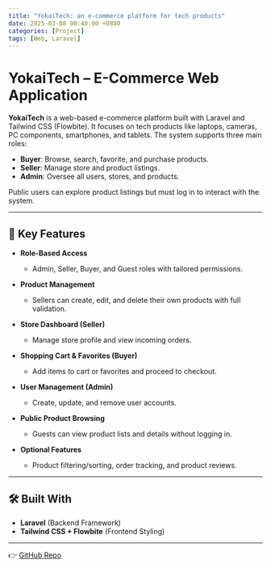 ```yaml
---
title: "YokaiTech: an e-commerce platform for tech products"
date: 2025-03-08 00:40:00 +0800
categories: [Project]
tags: [Web, Laravel]
---
```


# YokaiTech – E-Commerce Web Application

**YokaiTech** is a web-based e-commerce platform built with Laravel and Tailwind CSS (Flowbite). It focuses on tech products like laptops, cameras, PC components, smartphones, and tablets. The system supports three main roles:

- **Buyer**: Browse, search, favorite, and purchase products.
- **Seller**: Manage store and product listings.
- **Admin**: Oversee all users, stores, and products.

Public users can explore product listings but must log in to interact with the system.

---

## 🌟 Key Features

- **Role-Based Access**
  - Admin, Seller, Buyer, and Guest roles with tailored permissions.
  
- **Product Management**
  - Sellers can create, edit, and delete their own products with full validation.

- **Store Dashboard (Seller)**
  - Manage store profile and view incoming orders.

- **Shopping Cart & Favorites (Buyer)**
  - Add items to cart or favorites and proceed to checkout.

- **User Management (Admin)**
  - Create, update, and remove user accounts.

- **Public Product Browsing**
  - Guests can view product lists and details without logging in.

- **Optional Features**
  - Product filtering/sorting, order tracking, and product reviews.

---

## 🛠️ Built With
- **Laravel** (Backend Framework)
- **Tailwind CSS + Flowbite** (Frontend Styling)

---

👉 [GitHub Repo](https://github.com/sherylanastasyapalambang/YokaiList-Mobile-2025)
